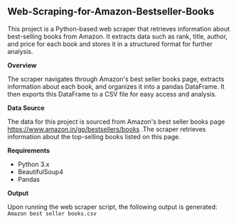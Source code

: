 ## Web-Scraping-for-Amazon-Bestseller-Books
This project is a Python-based web scraper that retrieves information about best-selling books from Amazon. It extracts data such as rank, title, author, and price for each book and stores it in a structured format for further analysis.

**Overview**

The scraper navigates through Amazon's best seller books page, extracts information about each book, and organizes it into a pandas DataFrame. It then exports this DataFrame to a CSV file for easy access and analysis.

**Data Source**

The data for this project is sourced from Amazon's best seller books page https://www.amazon.in/gp/bestsellers/books .The scraper retrieves information about the top-selling books listed on this page.

**Requirements**

- Python 3.x
- BeautifulSoup4
- Pandas

**Output**

Upon running the web scraper script, the following output is generated:
`Amazon best seller books.csv`
